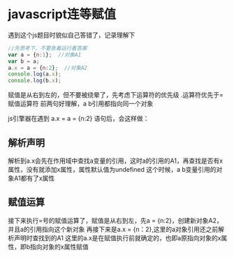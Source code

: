 
# javascript连等赋值

遇到这个js题目时貌似自己答错了，记录理解下

```js
//先思考下，不要急着运行看答案
var a = {n:1};  //对象A1
var b = a;
a.x = a = {n:2};  //对象A2
console.log(a.x);
console.log(b.x);
```

赋值是从右到左的，但不要被绕晕了，先考虑下运算符的优先级
.运算符优先于=赋值运算符
前两句好理解，a b引用都指向同一个对象

js引擎器在遇到 a.x = a = {n:2} 语句后，会这样做：

## 解析声明

解析到a.x会先在作用域中查找a变量的引用，这时a的引用的A1，再查找是否有x属性，没有就添加x属性，属性默认值为undefined
这个时候，a b变量引用的对象A1都有了x属性

## 赋值运算

接下来执行=号的赋值运算了，赋值是从右到左，先a = {n:2}，创建新对象A2，并且a的引用指向这个新对象
再接下来是a.x = {n：2},这里的a对象引用还之前解析声明时查找到的A1
这里的a.x是在赋值执行前就确定的，也即a原指向对象的x属性，即b指向对象的x属性赋值
